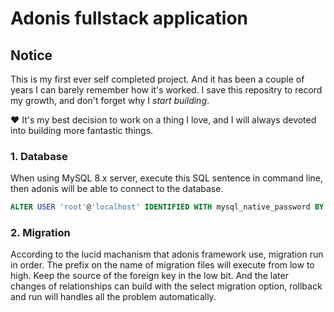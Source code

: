 # Adonis fullstack application

## Notice

This is my first ever self completed project. And it has been a couple of years I can barely remember how it's worked.
I save this repositry to record my growth, and don't forget why I *start building*.

❤️ It's my best decision to work on a thing I love, and I will always devoted into building more fantastic things.

### 1. Database
When using MySQL 8.x server, execute this SQL sentence in command line, then adonis will be able to connect to the database. 

```SQL
ALTER USER 'root'@'localhost' IDENTIFIED WITH mysql_native_password BY 'password'
```
### 2. Migration
According to the lucid machanism that adonis framework use, migration run in order. The prefix on the name of migration files will execute from low to high. Keep the source of the foreign key in the low bit. 
And the later changes of relationships can build with the select migration option, rollback and run will handles all the problem automatically.
